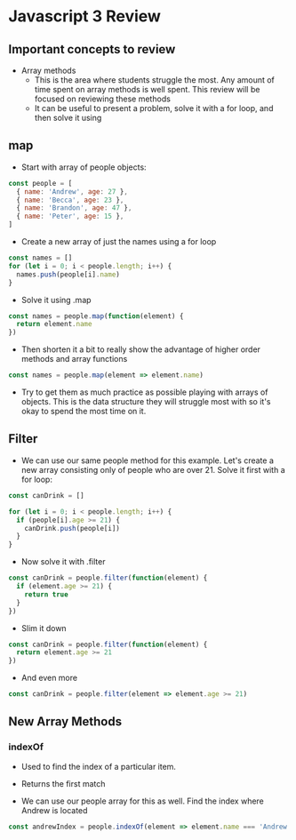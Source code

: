 # Javascript 3 Review

## Important concepts to review

- Array methods
  - This is the area where students struggle the most. Any amount of time spent on array methods is well spent. This review will be focused on reviewing these methods
  - It can be useful to present a problem, solve it with a for loop, and then solve it using

## map

- Start with array of people objects:

```js
const people = [
  { name: 'Andrew', age: 27 },
  { name: 'Becca', age: 23 },
  { name: 'Brandon', age: 47 },
  { name: 'Peter', age: 15 },
]
```

- Create a new array of just the names using a for loop

```js
const names = []
for (let i = 0; i < people.length; i++) {
  names.push(people[i].name)
}
```

- Solve it using .map

```js
const names = people.map(function(element) {
  return element.name
})
```

- Then shorten it a bit to really show the advantage of higher order methods and array functions

```js
const names = people.map(element => element.name)
```

- Try to get them as much practice as possible playing with arrays of objects. This is the data structure they will struggle most with so it's okay to spend the most time on it.

## Filter

- We can use our same people method for this example. Let's create a new array consisting only of people who are over 21. Solve it first with a for loop:

```js
const canDrink = []

for (let i = 0; i < people.length; i++) {
  if (people[i].age >= 21) {
    canDrink.push(people[i])
  }
}
```

- Now solve it with .filter

```js
const canDrink = people.filter(function(element) {
  if (element.age >= 21) {
    return true
  }
})
```

- Slim it down

```js
const canDrink = people.filter(function(element) {
  return element.age >= 21
})
```

- And even more

```js
const canDrink = people.filter(element => element.age >= 21)
```

## New Array Methods

### indexOf

- Used to find the index of a particular item.
- Returns the first match

- We can use our people array for this as well. Find the index where Andrew is located

```js
const andrewIndex = people.indexOf(element => element.name === 'Andrew')
```
